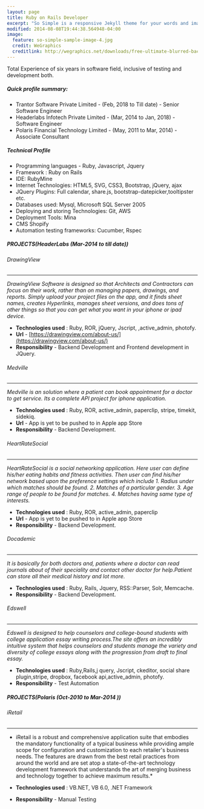 ```yaml
---
layout: page
title: Ruby on Rails Developer
excerpt: "So Simple is a responsive Jekyll theme for your words and images."
modified: 2014-08-08T19:44:38.564948-04:00
image:
  feature: so-simple-sample-image-4.jpg
  credit: WeGraphics
  creditlink: http://wegraphics.net/downloads/free-ultimate-blurred-background-pack/
---
```


Total Experience of six years in software field, inclusive of testing and development both.

##### Quick profile summary:
* Trantor Software Private Limited - (Feb, 2018 to Till date) - Senior Software Engineer
* Headerlabs Infotech Private Limited - (Mar, 2014 to Jan, 2018) - Software Engineer
* Polaris Financial Technology Limited - (May, 2011 to Mar, 2014) - Associate Consultant

##### Technical Profile
* Programming languages - Ruby, Javascript, Jquery
* Framework : Ruby on Rails
* IDE: RubyMine
* Internet Technologies: HTML5, SVG, CSS3, Bootstrap, jQuery, ajax
* JQuery Plugins: Full calendar, share.js, bootstrap-datepicker,tooltipster etc.
* Databases used: Mysql, Microsoft SQL Server 2005
* Deploying and storing Technologies: Git, AWS
* Deployment Tools: Mina
* CMS Shopify
* Automation testing frameworks: Cucumber, Rspec

##### PROJECTS(HeaderLabs (Mar-2014 to till date))

###### DrawingView 

-----------------------------
  *DrawingView Software is designed so that Architects and Contractors can focus on 
  their work, rather than on managing papers, drawings, and reports. Simply upload 
  your project files on the app, and it finds sheet names, creates Hyperlinks, 
  manages sheet versions, and does tons of other things so that you can get what 
  you want in your iphone or ipad device.*
    
  * **Technologies used** : Ruby, ROR, jQuery, Jscript, ,active_admin, photofy.
  * **Url**  - [https://drawingview.com/about-us/](https://drawingview.com/about-us/)
  * **Responsibility**  - Backend Development and Frontend development in JQuery.
  
###### Medville

-----------------------------
  *Medville is an solution where a patient can book appointment for a doctor to get service. 
  Its a complete API project for iphone application.*
    
  * **Technologies used** : Ruby, ROR, active_admin, paperclip, stripe, timekit, sidekiq.
  * **Url**  - App is yet to be pushed to in Apple app Store
  * **Responsibility**  - Backend Development.
  
###### HeartRateSocial

-----------------------------
  *HeartRateSocial is a social networking application. Here user can define his/her 
  eating habits and fitness activities. Then user can find his/her network based upon the 
  preference settings which include 
    1. Radius under which matches should be found.
    2. Matches of a particular gender.
    3. Age range of people to be found for matches.
    4. Matches having same type of interests.*
    
  * **Technologies used** : Ruby, ROR, active_admin, paperclip
  * **Url**  - App is yet to be pushed to in Apple app Store
  * **Responsibility**  - Backend Development.  

###### Docademic

-----------------------------
  *It is basically for both doctors and, patients where a doctor
   can read journals about of their speciality and contact other doctor for
   help.Patient can store all their medical history and lot more.*
    
  * **Technologies used** : Ruby, Rails, Jquery, RSS::Parser, Solr, Memcache.
  * **Responsibility**  - Backend Development.

###### Edswell

-----------------------------
  *Edswell is designed to help counselors and college-bound
   students with college application essay writing process.The site offers an
   incredibly intuitive system that helps counselors and students manage the
   variety and diversity of college essays along with the progression from draft
   to final essay.*
    
  * **Technologies used** : Ruby,Rails,j query, Jscript, ckeditor, social share 
                            plugin,stripe, dropbox, facebook api,active_admin, 
                            photofy.
  * **Responsibility**  -   Test Automation

##### PROJECTS(Polaris (Oct-2010 to Mar-2014 ))

###### iRetail

-----------------------------
  * iRetail is a robust and comprehensive application suite that embodies the 
  mandatory functionality of a typical business while providing ample scope for 
  configuration and customization to each retailer&apos;s business needs. The 
  features are drawn from the best retail practices from around the world and 
  are set atop a state-of-the-art technology development framework that understands 
  the art of merging business and technology together to achieve maximum results.*

  * **Technologies used** : VB.NET, VB 6.0, .NET Framework
  * **Responsibility**  - Manual Testing
